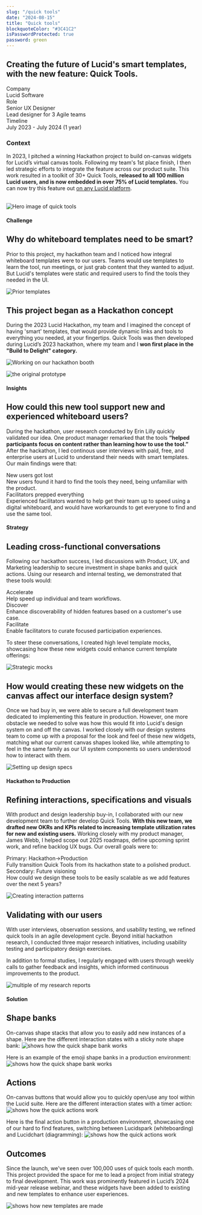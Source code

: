 ```yaml
---
slug: "/quick tools"
date: "2024-08-15"
title: "Quick tools"
blockquoteColor: "#3C41C2"
isPasswordProtected: true
password: green
---
```


## Creating the future of Lucid's smart templates, with the new feature: Quick Tools. 

<div class="info-container">
    <div class="info-block">
        <div class="info-title">Company</div>
        Lucid Software
    </div>
    <div class="info-block">
        <div class="info-title">Role</div>
          Senior UX Designer
          <br>
          Lead designer for 3 Agile teams
    </div>
    <div class="info-block">
        <div class="info-title">Timeline</div>
        July 2023 - July 2024 (1 year) 
    </div>
</div>



### Context
In 2023, I pitched a winning Hackathon project to build on-canvas widgets for Lucid’s virtual canvas tools. Following my team's 1st place finish, I then led strategic efforts to integrate the feature across our product suite. This work resulted in a toolkit of 30+ Quick Tools, **released to all 100 million Lucid users, and is now embedded in over 75% of Lucid templates.** You can now try this feature out [on any Lucid platform](https://x.com/LucidSoftware/status/1804213038121115850?lang=en). 
<br>
<br>

![Hero image of quick tools](../src/images/quicktools/Splash.png)

<a id="content"></a>

#### Challenge
## Why do whiteboard templates need to be smart?
Prior to this project, my hackathon team and I noticed how integral whiteboard templates were to our users. Teams would use templates to learn the tool, run meetings, or just grab content that they wanted to adjust. But Lucid's templates were static and required users to find the tools they needed in the UI.  

![Prior templates](../src/images/quicktools/Current.png)

## This project began as a Hackathon concept
During the 2023 Lucid Hackathon, my team and I imagined the concept of having 'smart' templates, that would provide dynamic links and tools to everything you needed, at your fingertips. Quick Tools was then developed during Lucid’s 2023 hackathon, where my team and I **won first place in the "Build to Delight" category.**

![Working on our hackathon booth](../src/images/quicktools/Hackathon.png)

![the original prototype](../src/images/quicktools/prototype.gif)

#### Insights
## How could this new tool support new and experienced whiteboard users?
During the hackathon, user research conducted by Erin Lilly quickly validated our idea. One product manager remarked that the tools **“helped participants focus on content rather than learning how to use the tool.”** After the hackathon, I led continous user interviews with paid, free, and enterprise users at Lucid to understand their needs with smart templates. Our main findings were that:

<div class="info-container">
  <div class="info-block">
   <div class="info-title">New users got lost</div>
New users found it hard to find the tools they need, being unfamiliar with the product. 
  </div>
  <div class="info-block">
   <div class="info-title">Facilitators prepped everything</div>
Experienced facilitators wanted to help get their team up to speed using a digital whiteboard, and would have workarounds to get everyone to find and use the same tool.  
  </div>
</div>


#### Strategy
## Leading cross-functional conversations 
Following our hackathon success, I led discussions with Product, UX, and Marketing leadership to secure investment in shape banks and quick actions. Using our research and internal testing, we demonstrated that these tools would:

<div class="info-container">
  <div class="info-block">
   <div class="info-title">Accelerate</div>
Help speed up individual and team workflows.
  </div>
  <div class="info-block">
   <div class="info-title">Discover</div>
Enhance discoverability of hidden features based on a customer's use case.
  </div>
<div class="info-block">
   <div class="info-title">Facilitate</div>
Enable facilitators to curate focused participation experiences.
  </div>
</div>

To steer these conversations, I created high level template mocks, showcasing how these new widgets could enhance current template offerings:

![Strategic mocks](../src/images/quicktools/strategy.png)

## How would creating these new widgets on the canvas affect our interface design system?

Once we had buy in, we were able to secure a full development team dedicated to implementing this feature in production. However, one more obstacle we needed to solve was how this would fit into Lucid's design system on and off the canvas. I worked closely with our design systems team to come up with a proposal for the look and feel of these new widgets, matching what our current canvas shapes looked like, while attempting to feel in the same family as our UI system components so users understood how to interact with them. 

![Setting up design specs](../src/images/quicktools/DesignSystem.png)

#### Hackathon to Production
## Refining interactions, specifications and visuals
With product and design leadership buy-in, I collaborated with our new development team to further develop Quick Tools. **With this new team, we drafted new OKRs and KPIs related to increasing template utilization rates for new and existing users.** Working closely with my product manager, James Webb, I helped scope out 2025 roadmaps, define upcoming sprint work, and refine backlog UX bugs. Our overall goals were to:

<div class="info-container">
  <div class="info-block">
   <div class="info-title">Primary: Hackathon→Production</div>
Fully transition Quick Tools from its hackathon state to a polished product.
  </div>
  <div class="info-block">
   <div class="info-title">Secondary: Future visioning</div>
How could we design these tools to be easily scalable as we add features over the next 5 years? 
  </div>
</div>

![Creating interaction patterns](../src/images/quicktools/Iterations.png)


## Validating with our users
With user interviews, observation sessions, and usability testing, we refined quick tools in an agile development cycle. Beyond initial hackathon research, I conducted three major research initiatives, including usability testing and participatory design exercises. 

In addition to formal studies, I regularly engaged with users through weekly calls to gather feedback and insights, which informed continuous improvements to the product.

![multiple of my research reports](../src/images/quicktools/research.png)


#### Solution
## Shape banks
On-canvas shape stacks that allow you to easily add new instances of a shape. Here are the different interaction states with a sticky note shape bank:
![shows how the quick shape bank works](../src/images/quicktools/banks.png)

Here is an example of the emoji shape banks in a production environment:
![shows how the quick shape bank works](../src/images/quicktools/shapebank.gif)


## Actions
On-canvas buttons that would allow you to quickly open/use any tool within the Lucid suite. Here are the different interaction states with a timer action:
![shows how the quick actions work](../src/images/quicktools/actions.png)

Here is the final action button in a production environment, showcasing one of our hard to find features, switching between Lucidspark (whiteboarding) and Lucidchart (diagramming):
![shows how the quick actions work](../src/images/quicktools/actions.gif)

## Outcomes
Since the launch, we've seen over 100,000 uses of quick tools each month. This project provided the space for me to lead a project from initial strategy to final development. This work was prominently featured in Lucid’s 2024 mid-year release webinar, and these widgets have been added to existing and new templates to enhance user experiences.

![shows how new templates are made](../src/images/quicktools/Outcomes.png)
